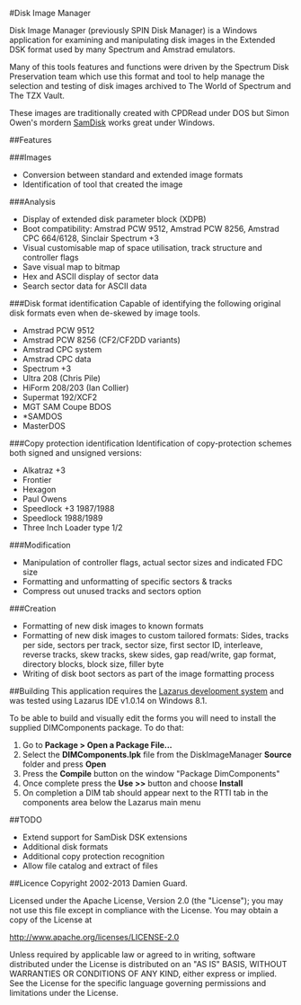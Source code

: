 #Disk Image Manager

Disk Image Manager (previously SPIN Disk Manager) is a Windows application for examining and manipulating disk images in the Extended DSK format used by many Spectrum and Amstrad emulators.

Many of this tools features and functions were driven by the Spectrum Disk Preservation team which use this format and tool to help manage the selection and testing of disk images archived to The World of Spectrum and The TZX Vault.

These images are traditionally created with CPDRead under DOS but Simon Owen's mordern [SamDisk](http://simonowen.com/samdisk/) works great under Windows.

##Features

###Images

* Conversion between standard and extended image formats
* Identification of tool that created the image

###Analysis

* Display of extended disk parameter block (XDPB)
* Boot compatibility: Amstrad PCW 9512, Amstrad PCW 8256, Amstrad CPC 664/6128, Sinclair Spectrum +3
* Visual customisable map of space utilisation, track structure and controller flags
* Save visual map to bitmap
* Hex and ASCII display of sector data
* Search sector data for ASCII data 

###Disk format identification
Capable of identifying the following original disk formats even when de-skewed by image tools.

* Amstrad PCW 9512
* Amstrad PCW 8256 (CF2/CF2DD variants)
* Amstrad CPC system
* Amstrad CPC data
* Spectrum +3
* Ultra 208 (Chris Pile)
* HiForm 208/203 (Ian Collier)
* Supermat 192/XCF2
* MGT SAM Coupe BDOS
* *SAMDOS
* MasterDOS

###Copy protection identification
Identification of copy-protection schemes both signed and unsigned versions:

* Alkatraz +3
* Frontier
* Hexagon
* Paul Owens
* Speedlock +3 1987/1988
* Speedlock 1988/1989
* Three Inch Loader type 1/2

###Modification

* Manipulation of controller flags, actual sector sizes and indicated FDC size
* Formatting and unformatting of specific sectors & tracks
* Compress out unused tracks and sectors option 

###Creation

* Formatting of new disk images to known formats
* Formatting of new disk images to custom tailored formats: Sides, tracks per side, sectors per track, sector size, first sector ID, interleave, reverse tracks, skew tracks, skew sides, gap read/write, gap format, directory blocks, block size, filler byte
* Writing of disk boot sectors as part of the image formatting process 

##Building
This application requires the [Lazarus development system](http://www.lazarus.freepascal.org/) and was tested using Lazarus IDE v1.0.14 on Windows 8.1.

To be able to build and visually edit the forms you will need to install the supplied DIMComponents package. To do that:

1. Go to **Package > Open a Package File...**
2. Select the **DIMComponents.lpk** file from the DiskImageManager **Source** folder and press **Open**
3. Press the **Compile** button on the window "Package DimComponents" 
4. Once complete press the **Use >>** button and choose **Install**
5. On completion a DIM tab should appear next to the RTTI tab in the components area below the Lazarus main menu

##TODO
* Extend support for SamDisk DSK extensions
* Additional disk formats
* Additional copy protection recognition
* Allow file catalog and extract of files

##Licence
Copyright 2002-2013 Damien Guard.

Licensed under the Apache License, Version 2.0 (the "License"); you may not use this file except in compliance with the License. You may obtain a copy of the License at

http://www.apache.org/licenses/LICENSE-2.0

Unless required by applicable law or agreed to in writing, software distributed under the License is distributed on an "AS IS" BASIS, WITHOUT WARRANTIES OR CONDITIONS OF ANY KIND, either express or implied. See the License for the specific language governing permissions and limitations under the License.
